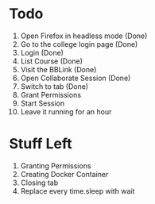 # Todo
1. Open Firefox in headless mode (Done)
2. Go to the college login page (Done)
3. Login (Done)
4. List Course (Done)
5. Visit the BBLink (Done)
6. Open Collaborate Session (Done)
7. Switch to tab (Done)
8. Grant Permissions
9. Start Session
10. Leave it running for an hour


# Stuff Left
1. Granting Permissions
2. Creating Docker Container
3. Closing tab
4. Replace every time.sleep with wait